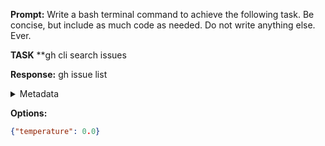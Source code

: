 **Prompt:**
Write a bash terminal command to achieve the following task.
Be concise, but include as much code as needed. Do not write anything else. Ever.

**TASK**
**gh cli search issues


**Response:**
gh issue list

<details><summary>Metadata</summary>

- Duration: 993 ms
- Datetime: 2024-01-12T19:26:21.620110
- Model: gpt-3.5-turbo-0613

</details>

**Options:**
```json
{"temperature": 0.0}
```

